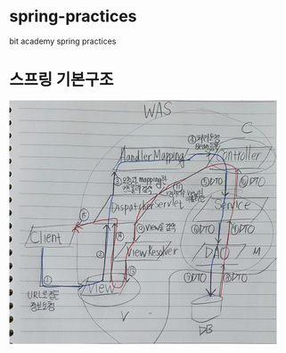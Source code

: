 # spring-practices
bit academy spring practices



# 스프링 기본구조

<img align="left" alt="참조https://intro0517.tistory.com/151" src="https://github.com/songk1992/spring-practices/blob/master/src/img/spring%EA%B5%AC%EC%A1%B0.jpg?raw=true" width="480" height="437" />
